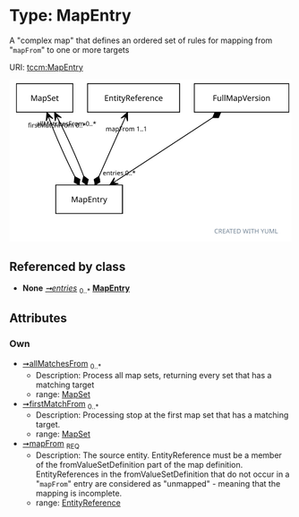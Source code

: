 
# Type: MapEntry


A "complex map" that defines an ordered set of rules for mapping from "`mapFrom`" to one or more targets

URI: [tccm:MapEntry](https://hotecosystem.org/tccm/MapEntry)


![img](images/MapEntry.svg)

## Referenced by class

 *  **None** *[➞entries](fullMapVersion__entries.md)*  <sub>0..*</sub>  **[MapEntry](MapEntry.md)**

## Attributes


### Own

 * [➞allMatchesFrom](mapEntry__allMatchesFrom.md)  <sub>0..*</sub>
    * Description: Process all map sets, returning every set that has a matching target
    * range: [MapSet](MapSet.md)
 * [➞firstMatchFrom](mapEntry__firstMatchFrom.md)  <sub>0..*</sub>
    * Description: Processing stop at the first map set that has a matching target.
    * range: [MapSet](MapSet.md)
 * [➞mapFrom](mapEntry__mapFrom.md)  <sub>REQ</sub>
    * Description: The source entity.  EntityReference must be a member of the fromValueSetDefinition part of the map definition.
EntityReferences in the fromValueSetDefinition that do not occur in a "`mapFrom`" entry are considered as
"unmapped" - meaning that the mapping is incomplete.
    * range: [EntityReference](EntityReference.md)
